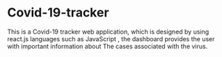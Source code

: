 # Covid-19-tracker
This is a Covid-19 tracker web application, which is designed by using react.js languages such as JavaScript , the dashboard provides the user with important information about  The cases associated with the virus.
